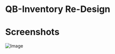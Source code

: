 # QB-Inventory Re-Design

# Screenshots
![Image](https://github.com/vipexv/QB-Inventory-Re-Design/assets/101529155/250152d3-9b9b-44e1-b111-95d1c640ae66)

